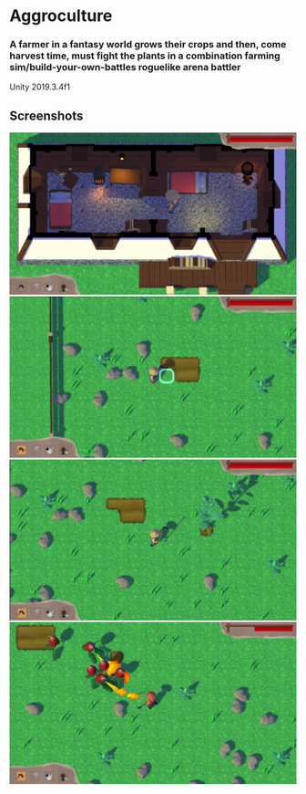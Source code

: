 # Aggroculture
### A farmer in a fantasy world grows their crops and then, come harvest time, must fight the plants in a combination farming sim/build-your-own-battles roguelike arena battler
Unity 2019.3.4f1

## Screenshots

![A screenshot of the game, showing the farmer's house](./Admin/Screenshots/House.png)
![A screenshot of the game, showing the farmer tilling soil](./Admin/Screenshots/Farming.png)
![A screenshot of the game, showing the farmer fighting a weed](./Admin/Screenshots/Weeding.png)
![A screenshot of the game, showing the farmer fighting radishes](./Admin/Screenshots/Harvesting.png)
